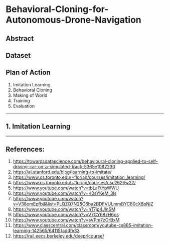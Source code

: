 # Behavioral-Cloning-for-Autonomous-Drone-Navigation

## Abstract

## Dataset



## Plan of Action
1. Imitation Learning
2. Behavioral Cloning
3. Making of World
4. Training
5. Evaluation


----------------------
## 1. Imitation Learning

----------------------

## References:
1. https://towardsdatascience.com/behavioural-cloning-applied-to-self-driving-car-on-a-simulated-track-5365e1082230
2. https://ai.stanford.edu/blog/learning-to-imitate/
3. https://www.cs.toronto.edu/~florian/courses/imitation_learning/
4. https://www.cs.toronto.edu/~florian/courses/csc2626w22/
5. https://www.youtube.com/watch?v=tbLaFtYpWWU
6. https://www.youtube.com/watch?v=K0sYKeM_3Is
7. https://www.youtube.com/watch?v=V38omEpfbjI&list=PLQZQ7N26C6ba2BDFVULmmBYC80cX6pNjZ
8. https://www.youtube.com/watch?v=hT7jp4JlnSM
9. https://www.youtube.com/watch?v=V7CY68zH6ps
10. https://www.youtube.com/watch?v=sVPm7zOrBxM
11. https://www.classcentral.com/classroom/youtube-cs885-imitation-learning-142565/641151addfe33
12. https://rail.eecs.berkeley.edu/deeprlcourse/
